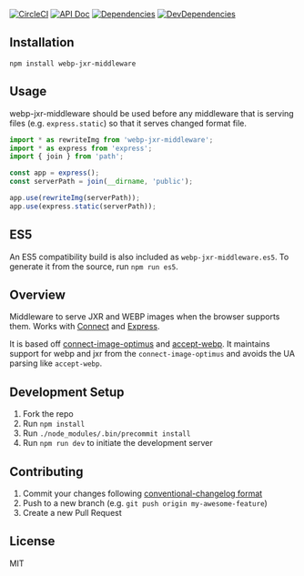 [![CircleCI](https://circleci.com/gh/obartra/webp-jxr-middleware/tree/master.svg?style=svg)](https://circleci.com/gh/obartra/webp-jxr-middleware/tree/master)
[![API Doc](https://doclets.io/obartra/webp-jxr-middleware/master.svg)](https://doclets.io/obartra/webp-jxr-middleware/master)
[![Dependencies](https://david-dm.org/obartra/webp-jxr-middleware/status.svg)](https://david-dm.org/obartra/webp-jxr-middleware)
[![DevDependencies](https://david-dm.org/obartra/webp-jxr-middleware/dev-status.svg)](https://david-dm.org/obartra/webp-jxr-middleware?type=dev)
## Installation

```shell
npm install webp-jxr-middleware
```

## Usage

webp-jxr-middleware should be used before any middleware that is serving files (e.g. `express.static`) so that it serves changed format file.

```javascript
import * as rewriteImg from 'webp-jxr-middleware';
import * as express from 'express';
import { join } from 'path';

const app = express();
const serverPath = join(__dirname, 'public');

app.use(rewriteImg(serverPath));
app.use(express.static(serverPath));
```

## ES5

An ES5 compatibility build is also included as `webp-jxr-middleware.es5`. To generate it from the source, run `npm run es5`.

## Overview

Middleware to serve JXR and WEBP images when the browser supports them. Works with [Connect](https://github.com/senchalabs/connect/) and [Express](https://github.com/expressjs/express).

It is  based off [connect-image-optimus](https://github.com/msemenistyi/connect-image-optimus) and [accept-webp](https://github.com/JoshuaWise/accept-webp). It maintains support for webp and jxr from the `connect-image-optimus` and avoids the UA parsing like `accept-webp`.

## Development Setup

1. Fork the repo
2. Run `npm install`
3. Run `./node_modules/.bin/precommit install`
4. Run `npm run dev` to initiate the development server

## Contributing

1. Commit your changes following [conventional-changelog format](https://github.com/conventional-changelog/conventional-changelog)
2. Push to a new branch (e.g. `git push origin my-awesome-feature`)
3. Create a new Pull Request

## License

MIT
